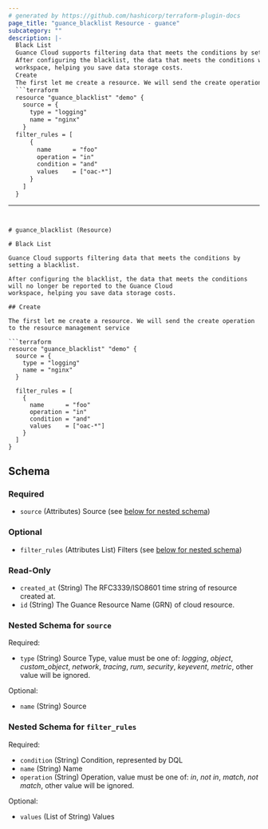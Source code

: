 ```yaml
---
# generated by https://github.com/hashicorp/terraform-plugin-docs
page_title: "guance_blacklist Resource - guance"
subcategory: ""
description: |-
  Black List
  Guance Cloud supports filtering data that meets the conditions by setting a blacklist.
  After configuring the blacklist, the data that meets the conditions will no longer be reported to the Guance Cloud
  workspace, helping you save data storage costs.
  Create
  The first let me create a resource. We will send the create operation to the resource management service
  ```terraform
  resource "guance_blacklist" "demo" {
    source = {
      type = "logging"
      name = "nginx"
    }
  filter_rules = [
      {
        name      = "foo"
        operation = "in"
        condition = "and"
        values    = ["oac-*"]
      }
    ]
  }
  ```
---
```


# guance_blacklist (Resource)

# Black List

Guance Cloud supports filtering data that meets the conditions by setting a blacklist.

After configuring the blacklist, the data that meets the conditions will no longer be reported to the Guance Cloud
workspace, helping you save data storage costs.

## Create

The first let me create a resource. We will send the create operation to the resource management service

```terraform
resource "guance_blacklist" "demo" {
  source = {
    type = "logging"
    name = "nginx"
  }

  filter_rules = [
    {
      name      = "foo"
      operation = "in"
      condition = "and"
      values    = ["oac-*"]
    }
  ]
}
```



<!-- schema generated by tfplugindocs -->
## Schema

### Required

- `source` (Attributes) Source (see [below for nested schema](#nestedatt--source))

### Optional

- `filter_rules` (Attributes List) Filters (see [below for nested schema](#nestedatt--filter_rules))

### Read-Only

- `created_at` (String) The RFC3339/ISO8601 time string of resource created at.
- `id` (String) The Guance Resource Name (GRN) of cloud resource.

<a id="nestedatt--source"></a>
### Nested Schema for `source`

Required:

- `type` (String) Source Type, value must be one of: *logging*, *object*, *custom_object*, *network*, *tracing*, *rum*, *security*, *keyevent*, *metric*, other value will be ignored.

Optional:

- `name` (String) Source


<a id="nestedatt--filter_rules"></a>
### Nested Schema for `filter_rules`

Required:

- `condition` (String) Condition, represented by DQL
- `name` (String) Name
- `operation` (String) Operation, value must be one of: *in*, *not in*, *match*, *not match*, other value will be ignored.

Optional:

- `values` (List of String) Values


